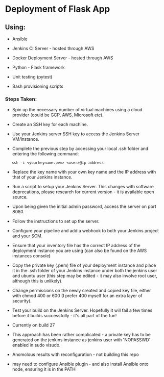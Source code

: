 # Deployment of Flask App

## Using:

- Ansible

- Jenkins CI Server - hosted through AWS

- Docker Deployment Server - hosted through AWS

- Python - Flask framework

- Unit testing (pytest)

- Bash provisioning scripts

### Steps Taken:

- Spin up the necessary number of virtual machines using a cloud provider (could be GCP, AWS, Microsoft etc).

- Create an SSH key for each machine.

- Use your Jenkins server SSH key to access the Jenkins Server VM/instance.

- Complete the previous step by accessing your local .ssh folder and entering the following command:

```
   ssh -i <yourkeyname.pem> <user>@ip address 

```

- Replace the key name with your own key name and the IP address with that of your Jenkins instance.

- Run a script to setup your Jenkins Server. This changes with software deprecations, please research for current version - it is available open source. 

- Upon being given the initial admin password, access the server on port 8080.

- Follow the instructions to set up the server.

- Configure your pipeline and add a webhook to both your Jenkins project and your SCM.

- Ensure that your inventory file has the correct IP address of the deployment instance you are using (can also be found on the AWS instances console)

- Copy the private key (.pem) file of your deployment instance and place it in the .ssh folder of your Jenkins instance under both the jenkins user and ubuntu user (this step may be edited - it may also involve root user, although this is unlikely).

- Change permissions on the newly created and copied key file, either with chmod 400 or 600 (I prefer 400 myself for an extra layer of security).

- Test your build on the Jenkins Server. Hopefully it will fail a few times before it builds successfully - it's all part of the fun!

- Currently on build 27

- This approach has been rather complicated - a private key has to be generated on the jenkins instance as jenkins user with 'NOPASSWD' enabled in sudo visudo.

- Anomolous results with reconfiguration - not building this repo

- may need to configure Ansible plugin - and also install Ansible onto node, ensuring it is in the PATH
